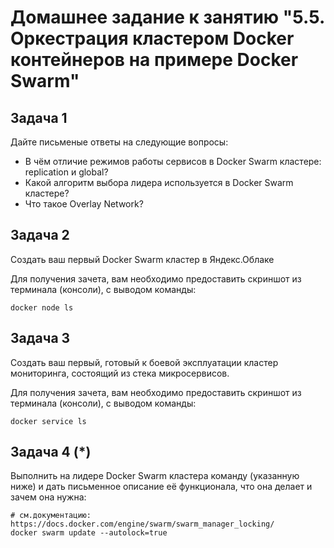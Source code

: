 # Домашнее задание к занятию "5.5. Оркестрация кластером Docker контейнеров на примере Docker Swarm"

## Задача 1
Дайте письменые ответы на следующие вопросы:

+ В чём отличие режимов работы сервисов в Docker Swarm кластере: replication и global?
+ Какой алгоритм выбора лидера используется в Docker Swarm кластере?
+ Что такое Overlay Network?


## Задача 2

Создать ваш первый Docker Swarm кластер в Яндекс.Облаке

Для получения зачета, вам необходимо предоставить скриншот из терминала (консоли), с выводом команды:

`docker node ls`

## Задача 3

Создать ваш первый, готовый к боевой эксплуатации кластер мониторинга, состоящий из стека микросервисов.

Для получения зачета, вам необходимо предоставить скриншот из терминала (консоли), с выводом команды:

`docker service ls`



## Задача 4 (*)

Выполнить на лидере Docker Swarm кластера команду (указанную ниже) и дать письменное описание её функционала, что она делает и зачем она нужна:

```
# см.документацию: https://docs.docker.com/engine/swarm/swarm_manager_locking/
docker swarm update --autolock=true
```




